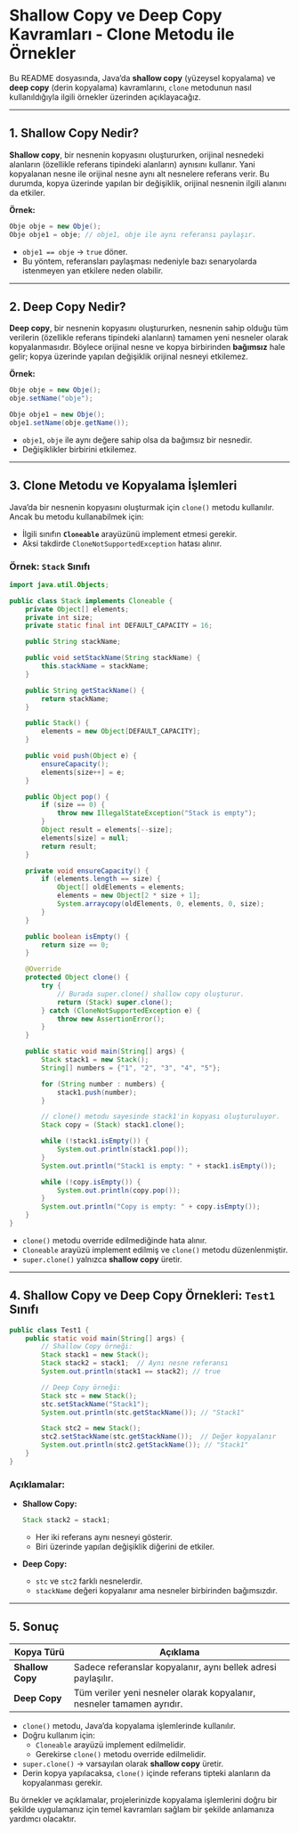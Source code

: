# Shallow Copy ve Deep Copy Kavramları - Clone Metodu ile Örnekler

Bu README dosyasında, Java’da **shallow copy** (yüzeysel kopyalama) ve **deep copy** (derin kopyalama) kavramlarını, `clone` metodunun nasıl kullanıldığıyla ilgili örnekler üzerinden açıklayacağız.

---

## 1. Shallow Copy Nedir?

**Shallow copy**, bir nesnenin kopyasını oluştururken, orijinal nesnedeki alanların (özellikle referans tipindeki alanların) aynısını kullanır. Yani kopyalanan nesne ile orijinal nesne aynı alt nesnelere referans verir. Bu durumda, kopya üzerinde yapılan bir değişiklik, orijinal nesnenin ilgili alanını da etkiler.

**Örnek:**

```java
Obje obje = new Obje();
Obje obje1 = obje; // obje1, obje ile aynı referansı paylaşır.
```

- `obje1 == obje` → `true` döner.
- Bu yöntem, referansları paylaşması nedeniyle bazı senaryolarda istenmeyen yan etkilere neden olabilir.

---

## 2. Deep Copy Nedir?

**Deep copy**, bir nesnenin kopyasını oluştururken, nesnenin sahip olduğu tüm verilerin (özellikle referans tipindeki alanların) tamamen yeni nesneler olarak kopyalanmasıdır. Böylece orijinal nesne ve kopya birbirinden **bağımsız** hale gelir; kopya üzerinde yapılan değişiklik orijinal nesneyi etkilemez.

**Örnek:**

```java
Obje obje = new Obje();
obje.setName("obje");

Obje obje1 = new Obje();
obje1.setName(obje.getName());
```

- `obje1`, `obje` ile aynı değere sahip olsa da bağımsız bir nesnedir.
- Değişiklikler birbirini etkilemez.

---

## 3. Clone Metodu ve Kopyalama İşlemleri

Java’da bir nesnenin kopyasını oluşturmak için `clone()` metodu kullanılır. Ancak bu metodu kullanabilmek için:

- İlgili sınıfın **`Cloneable`** arayüzünü implement etmesi gerekir.
- Aksi takdirde `CloneNotSupportedException` hatası alınır.

### Örnek: `Stack` Sınıfı

```java
import java.util.Objects;

public class Stack implements Cloneable {
    private Object[] elements;
    private int size;
    private static final int DEFAULT_CAPACITY = 16;

    public String stackName;

    public void setStackName(String stackName) {
        this.stackName = stackName;
    }

    public String getStackName() {
        return stackName;
    }

    public Stack() {
        elements = new Object[DEFAULT_CAPACITY];
    }

    public void push(Object e) {
        ensureCapacity();
        elements[size++] = e;
    }

    public Object pop() {
        if (size == 0) {
            throw new IllegalStateException("Stack is empty");
        }
        Object result = elements[--size];
        elements[size] = null;
        return result;
    }

    private void ensureCapacity() {
        if (elements.length == size) {
            Object[] oldElements = elements;
            elements = new Object[2 * size + 1];
            System.arraycopy(oldElements, 0, elements, 0, size);
        }
    }

    public boolean isEmpty() {
        return size == 0;
    }

    @Override
    protected Object clone() {
        try {
            // Burada super.clone() shallow copy oluşturur.
            return (Stack) super.clone();
        } catch (CloneNotSupportedException e) {
            throw new AssertionError();
        }
    }

    public static void main(String[] args) {
        Stack stack1 = new Stack();
        String[] numbers = {"1", "2", "3", "4", "5"};

        for (String number : numbers) {
            stack1.push(number);
        }

        // clone() metodu sayesinde stack1'in kopyası oluşturuluyor.
        Stack copy = (Stack) stack1.clone();

        while (!stack1.isEmpty()) {
            System.out.println(stack1.pop());
        }
        System.out.println("Stack1 is empty: " + stack1.isEmpty());

        while (!copy.isEmpty()) {
            System.out.println(copy.pop());
        }
        System.out.println("Copy is empty: " + copy.isEmpty());
    }
}
```

- `clone()` metodu override edilmediğinde hata alınır.
- `Cloneable` arayüzü implement edilmiş ve `clone()` metodu düzenlenmiştir.
- `super.clone()` yalnızca **shallow copy** üretir.

---

## 4. Shallow Copy ve Deep Copy Örnekleri: `Test1` Sınıfı

```java
public class Test1 {
    public static void main(String[] args) {
        // Shallow Copy örneği:
        Stack stack1 = new Stack();
        Stack stack2 = stack1;  // Aynı nesne referansı
        System.out.println(stack1 == stack2); // true

        // Deep Copy örneği:
        Stack stc = new Stack();
        stc.setStackName("Stack1");
        System.out.println(stc.getStackName()); // "Stack1"

        Stack stc2 = new Stack();
        stc2.setStackName(stc.getStackName());  // Değer kopyalanır
        System.out.println(stc2.getStackName()); // "Stack1"
    }
}
```

### Açıklamalar:

- **Shallow Copy:**
  ```java
  Stack stack2 = stack1;
  ```
    - Her iki referans aynı nesneyi gösterir.
    - Biri üzerinde yapılan değişiklik diğerini de etkiler.

- **Deep Copy:**
    - `stc` ve `stc2` farklı nesnelerdir.
    - `stackName` değeri kopyalanır ama nesneler birbirinden bağımsızdır.

---

## 5. Sonuç

| Kopya Türü      | Açıklama                                                                 |
|------------------|--------------------------------------------------------------------------|
| **Shallow Copy** | Sadece referanslar kopyalanır, aynı bellek adresi paylaşılır.            |
| **Deep Copy**    | Tüm veriler yeni nesneler olarak kopyalanır, nesneler tamamen ayrıdır.   |

- `clone()` metodu, Java’da kopyalama işlemlerinde kullanılır.
- Doğru kullanım için:
    - `Cloneable` arayüzü implement edilmelidir.
    - Gerekirse `clone()` metodu override edilmelidir.
- `super.clone()` → varsayılan olarak **shallow copy** üretir.
- Derin kopya yapılacaksa, `clone()` içinde referans tipteki alanların da kopyalanması gerekir.

Bu örnekler ve açıklamalar, projelerinizde kopyalama işlemlerini doğru bir şekilde uygulamanız için temel kavramları sağlam bir şekilde anlamanıza yardımcı olacaktır.
